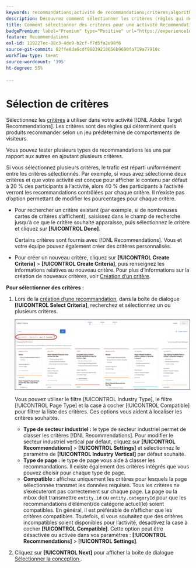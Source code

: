 ```yaml
---
keywords: recommandations;activité de recommandations;critères;algorithme
description: Découvrez comment sélectionner les critères (règles qui déterminent quels produits ou contenus recommander) à utiliser dans votre activité Adobe [!DNL Target] Recommendations.
title: Comment sélectionner des critères pour une activité Recommendations ?
badgePremium: label="Premium" type="Positive" url="https://experienceleague.adobe.com/docs/target/using/introduction/intro.html?lang=fr#premium newtab=true" tooltip="Voir ce qui est inclus dans Target Premium."
feature: Recommendations
exl-id: 119227ec-88c3-4de9-b2cf-f7d5fa2e98f6
source-git-commit: 02ffe8da6cdf96039218656b9690fa719a77910c
workflow-type: tm+mt
source-wordcount: '395'
ht-degree: 55%

---
```


# Sélection de critères

Sélectionnez les [critères](/help/main/c-recommendations/c-algorithms/algorithms.md) à utiliser dans votre activité [!DNL Adobe Target Recommendations]. Les critères sont des règles qui déterminent quels produits recommander selon un jeu prédéterminé de comportements de visiteurs.

Vous pouvez tester plusieurs types de recommandations les uns par rapport aux autres en ajoutant plusieurs critères.

Si vous sélectionnez plusieurs critères, le trafic est réparti uniformément entre les critères sélectionnés. Par exemple, si vous avez sélectionné deux critères et que votre activité est conçue pour afficher le contenu par défaut à 20 % des participants à l’activité, alors 40 % des participants à l’activité verront les recommandations contrôlées par chaque critère. Il n’existe pas d’option permettant de modifier les pourcentages pour chaque critère.

* Pour rechercher un critère existant (par exemple, si de nombreuses cartes de critères s’affichent), saisissez dans le champ de recherche jusqu’à ce que le critère souhaité apparaisse, puis sélectionnez le critère et cliquez sur **[!UICONTROL Done]**.

  Certains critères sont fournis avec [!DNL Recommendations]. Vous et votre équipe pouvez également créer des critères personnalisés.

* Pour créer un nouveau critère, cliquez sur **[!UICONTROL Create Criteria]** > **[!UICONTROL Create Criteria]**, puis renseignez les informations relatives au nouveau critère. Pour plus d’informations sur la création de nouveaux critères, voir [Création d’un critère](/help/main/c-recommendations/c-algorithms/create-new-algorithm.md#task_8A9CB465F28D44899F69F38AD27352FE).

**Pour sélectionner des critères :**

1. Lors de la [création d’une recommandation](/help/main/c-recommendations/t-create-recs-activity/create-recs-activity.md#task_6874328773C64C44A73F0A130AD3F96F), dans la boîte de dialogue **[!UICONTROL Select Criteria]**, recherchez et sélectionnez un ou plusieurs critères.

   ![Boîte de dialogue Sélection de critères](/help/main/c-recommendations/t-create-recs-activity/assets/filters.png)

   Vous pouvez utiliser le filtre [!UICONTROL Industry Type], le filtre [!UICONTROL Page Type] et la case à cocher [!UICONTROL Compatible] pour filtrer la liste des critères. Ces options vous aident à localiser les critères souhaités.

   * **Type de secteur industriel :** le type de secteur industriel permet de classer les critères [!DNL Recommendations]. Pour modifier le secteur industriel vertical par défaut, cliquez sur **[!UICONTROL Recommendations]** > **[!UICONTROL Settings]** et sélectionnez le paramètre de **[!UICONTROL Industry Vertical]** par défaut souhaité.
   * **Type de page :** le type de page vous aide à classer les recommandations. Il existe également des critères intégrés que vous pouvez choisir pour chaque type de page.
   * **Compatible :** affichez uniquement les critères pour lesquels la page sélectionnée transmet les données requises. Tous les critères ne s’exécuteront pas correctement sur chaque page. La page ou la mbox doit transmettre `entity.id` ou `entity.categoryId` pour que les recommandations d’élément/de catégorie actuel(le) soient compatibles. En général, il est préférable de n’afficher que les critères compatibles. Toutefois, si vous souhaitez que des critères incompatibles soient disponibles pour l’activité, désactivez la case à cocher **[!UICONTROL Compatible]**. Cette option peut être désactivée ou activée dans vos paramètres : **[!UICONTROL Recommendations]** > **[!UICONTROL Settings]**.

1. Cliquez sur **[!UICONTROL Next]** pour afficher la boîte de dialogue [ Sélectionner la conception ](/help/main/c-recommendations/c-design-overview/design-overview.md).
